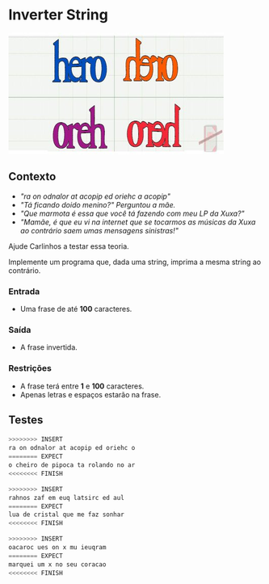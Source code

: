 # Inverter String

![_](cover.jpg)

## Contexto

- *"ra on odnalor at acopip ed oriehc a acopip"*
- *"Tá ficando doido menino?" Perguntou a mãe.*
- *"Que marmota é essa que você tá fazendo com meu LP da Xuxa?"*
- *"Mamãe, é que eu vi na internet que se tocarmos as músicas da Xuxa ao contrário saem umas mensagens sinistras!"*

Ajude Carlinhos a testar essa teoria.

Implemente um programa que, dada uma string, imprima a mesma string ao contrário.

### Entrada

- Uma frase de até **100** caracteres.

### Saída

- A frase invertida.

### Restrições

- A frase terá entre **1** e **100** caracteres.
- Apenas letras e espaços estarão na frase.

## Testes

```py
>>>>>>>> INSERT
ra on odnalor at acopip ed oriehc o
======== EXPECT
o cheiro de pipoca ta rolando no ar
<<<<<<<< FINISH
```

```py
>>>>>>>> INSERT
rahnos zaf em euq latsirc ed aul
======== EXPECT
lua de cristal que me faz sonhar
<<<<<<<< FINISH
```

```py
>>>>>>>> INSERT
oacaroc ues on x mu ieuqram
======== EXPECT
marquei um x no seu coracao
<<<<<<<< FINISH
```
